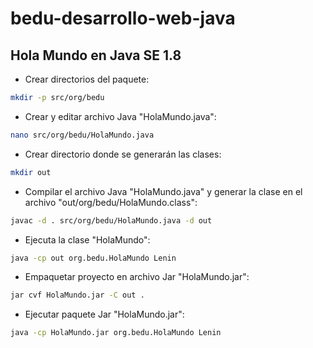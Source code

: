 # bedu-desarrollo-web-java

## Hola Mundo en Java SE 1.8

* Crear directorios del paquete:
```bash
mkdir -p src/org/bedu
```

* Crear y editar archivo Java "HolaMundo.java":
```bash
nano src/org/bedu/HolaMundo.java
```

* Crear directorio donde se generarán las clases:
```bash
mkdir out
```

* Compilar el archivo Java "HolaMundo.java" y generar la clase en el archivo "out/org/bedu/HolaMundo.class":
```bash
javac -d . src/org/bedu/HolaMundo.java -d out
```

* Ejecuta la clase "HolaMundo":
```bash
java -cp out org.bedu.HolaMundo Lenin
```

* Empaquetar proyecto en archivo Jar "HolaMundo.jar":
```bash
jar cvf HolaMundo.jar -C out .
```

* Ejecutar paquete Jar "HolaMundo.jar":
```bash
java -cp HolaMundo.jar org.bedu.HolaMundo Lenin
```
